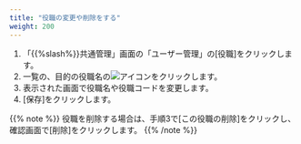 ```yaml
---
title: "役職の変更や削除をする"
weight: 200
---
```

1. 「{{%slash%}}共通管理」画面の「ユーザー管理」の[役職]をクリックします。
1. 一覧の、目的の役職名の![アイコン](/general/img/slash_edit_icon.png)をクリックします。
1. 表示された画面で役職名や役職コードを変更します。
1. [保存]をクリックします。

{{% note %}}
役職を削除する場合は、手順3で[この役職の削除]をクリックし、確認画面で[削除]をクリックします。
{{% /note %}}